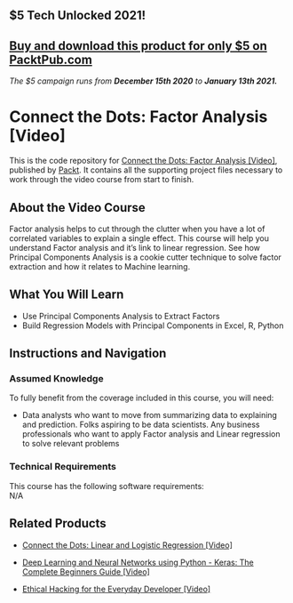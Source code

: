 ## $5 Tech Unlocked 2021!
[Buy and download this product for only $5 on PacktPub.com](https://www.packtpub.com/)
-----
*The $5 campaign         runs from __December 15th 2020__ to __January 13th 2021.__*




# Connect the Dots: Factor Analysis [Video]
This is the code repository for [Connect the Dots: Factor Analysis [Video]](https://www.packtpub.com/application-development/connect-dots-factor-analysis-video), published by [Packt](https://www.packtpub.com/?utm_source=github). It contains all the supporting project files necessary to work through the video course from start to finish.
## About the Video Course
Factor analysis helps to cut through the clutter when you have a lot of correlated variables to explain a single effect. This course will help you understand Factor analysis and it’s link to linear regression. See how Principal Components Analysis is a cookie cutter technique to solve factor extraction and how it relates to Machine learning.
<H2>What You Will Learn</H2>
<DIV class=book-info-will-learn-text>
<UL>
<LI> Use Principal Components Analysis to Extract Factors</LI>
<LI> Build Regression Models with Principal Components in Excel, R, Python</LI>
</UL></DIV>

## Instructions and Navigation
### Assumed Knowledge
To fully benefit from the coverage included in this course, you will need:<br/>
<DIV class=book-info-will-learn-text>
<UL>
<LI> Data analysts who want to move from summarizing data to explaining and prediction. Folks aspiring to be data scientists. Any business professionals who want to apply Factor analysis and Linear regression to solve relevant problems</LI>
</UL>
<DIV>

### Technical Requirements
This course has the following software requirements:<br/>
N/A

## Related Products
* [Connect the Dots: Linear and Logistic Regression [Video]](https://www.packtpub.com/application-development/connect-dots-linear-and-logistic-regression-video)

* [Deep Learning and Neural Networks using Python - Keras: The Complete Beginners Guide [Video]](https://www.packtpub.com/application-development/deep-learning-and-neural-networks-using-python-keras-complete-beginners-guid)

* [Ethical Hacking for the Everyday Developer [Video]](https://www.packtpub.com/networking-and-servers/ethical-hacking-everyday-developer-video)
